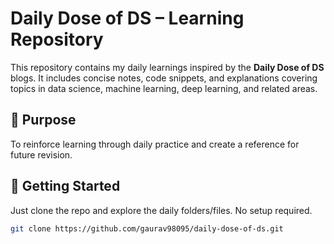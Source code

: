 
# Daily Dose of DS – Learning Repository

This repository contains my daily learnings inspired by the **Daily Dose of DS** blogs. It includes concise notes, code snippets, and explanations covering topics in data science, machine learning, deep learning, and related areas.


## 🧠 Purpose

To reinforce learning through daily practice and create a reference for future revision.

## 🚀 Getting Started

Just clone the repo and explore the daily folders/files. No setup required.

```bash
git clone https://github.com/gaurav98095/daily-dose-of-ds.git
```

